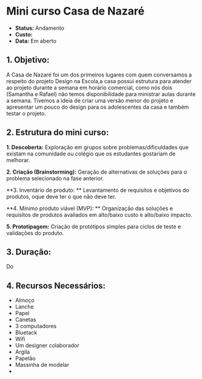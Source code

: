 # Mini curso Casa de Nazaré
* **Status:** Andamento 
* **Custo:** 
* **Data:** Em aberto



## 1. Objetivo:

A Casa de Nazaré foi um dos primeiros lugares com quem conversamos a respeito do projeto Design na Escola,a casa possui estrutura para atender ao projeto durante a semana em horário comercial, como nós dois (Samantha e Rafael) não temos disponibilidade para ministrar aulas durante a semana.
Tivemos a ideia de criar uma versão menor do projeto e apresentar um pouco do design para os adolescentes da casa e também testar o projeto. 

## 2. Estrutura do mini curso:


**1. Descoberta:**
Exploração em grupos sobre problemas/dificuldades que existam na comunidade ou colégio que os estudantes gostariam de melhorar.

**2. Criação (Brainstorming):**
Geração de alternativas de soluções para o problema selecionado na fase anterior.

**3. Inventário de produto: **
Levantamento de requisitos e objetivos do produtos, oque deve ter o que não deve ter.

**4. Mínimo produto viável (MVP): **
Organização das soluções e requisitos de produtos avaliados em alto/baixo custo e alto/baixo impacto.

**5. Prototipagem:**
Criação de protótipos simples para ciclos de teste e validações do produto.

## 3. Duração:
Do

## 4. Recursos Necessários:
* Almoço
* Lanche
* Papel
* Canetas
* 3 computadores
* Bluetack
* Wifi
* Um designer colaborador
* Argila
* Papelão
* Massinha de modelar
* 



